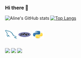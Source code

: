 ### Hi there 👋

![Aline's GitHub stats](https://github-readme-stats.vercel.app/api?username=alineghidetti&show_icons=true&theme=onedark )
[![Top Langs](https://github-readme-stats.vercel.app/api/top-langs/?username=alineghidetti&layout=donut&theme=onedark)](https://github.com/anuraghazra/github-readme-stats)

<div style="display: inline_block"><br>
  <img align="center" alt="Aline-MySql" height="30" width="40" src="https://raw.githubusercontent.com/devicons/devicon/master/icons/mysql/mysql-plain.svg">
  <img align="center" alt="Aline-Php" height="30" width="40" src="https://raw.githubusercontent.com/devicons/devicon/master/icons/php/php-original.svg">
  <img align="center" alt="Aline-Python" height="30" width="40" src="https://raw.githubusercontent.com/devicons/devicon/master/icons/python/python-original.svg">
</div>

 ##
 
<div> 
  <a href="https://instagram.com/alinegott" target="_blank"><img src="https://img.shields.io/badge/-Instagram-%23E4405F?style=for-the-badge&logo=instagram&logoColor=white" target="_blank"></a>
  <a href = "mailto:ghidettialine@gmail.com"><img src="https://img.shields.io/badge/-Gmail-%23333?style=for-the-badge&logo=gmail&logoColor=white" target="_blank"></a>
  <a href="https://www.linkedin.com/in/alineghidetti" target="_blank"><img src="https://img.shields.io/badge/-LinkedIn-%230077B5?style=for-the-badge&logo=linkedin&logoColor=white" target="_blank"></a> 
  
</div>
